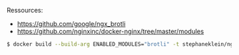 Ressources:

- https://github.com/google/ngx_brotli
- https://github.com/nginxinc/docker-nginx/tree/master/modules

```sh
$ docker build --build-arg ENABLED_MODULES="brotli" -t stephaneklein/nginx-brotli:1.23.4 .
```

